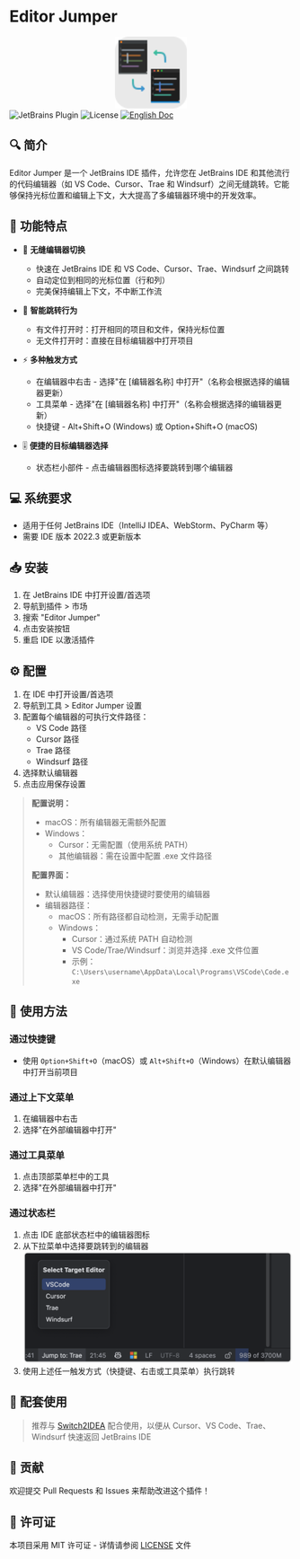 # Editor Jumper

<div align="center">
  <img src="src/main/resources/META-INF/pluginIcon.svg" alt="Editor Jumper图标" width="128" height="128"/>
</div>

<div >
  <img src="https://img.shields.io/badge/JetBrains-Plugin-orange" alt="JetBrains Plugin"/>
  <img src="https://img.shields.io/badge/License-MIT-blue" alt="License"/>
  <a href="README.md"><img src="https://img.shields.io/badge/Doc-English-blue.svg" alt="English Doc"/></a>
</div>

## 🔍 简介

Editor Jumper 是一个 JetBrains IDE 插件，允许您在 JetBrains IDE 和其他流行的代码编辑器（如 VS Code、Cursor、Trae 和 Windsurf）之间无缝跳转。它能够保持光标位置和编辑上下文，大大提高了多编辑器环境中的开发效率。

## 🌟 功能特点

- 🚀 **无缝编辑器切换**
  - 快速在 JetBrains IDE 和 VS Code、Cursor、Trae、Windsurf 之间跳转
  - 自动定位到相同的光标位置（行和列）
  - 完美保持编辑上下文，不中断工作流

- 🎯 **智能跳转行为**
  - 有文件打开时：打开相同的项目和文件，保持光标位置
  - 无文件打开时：直接在目标编辑器中打开项目

- ⚡ **多种触发方式**
  - 在编辑器中右击 - 选择"在 [编辑器名称] 中打开"（名称会根据选择的编辑器更新）
  - 工具菜单 - 选择"在 [编辑器名称] 中打开"（名称会根据选择的编辑器更新）
  - 快捷键 - Alt+Shift+O (Windows) 或 Option+Shift+O (macOS)

- 🎚️ **便捷的目标编辑器选择**
  - 状态栏小部件 - 点击编辑器图标选择要跳转到哪个编辑器

## 💻 系统要求

- 适用于任何 JetBrains IDE（IntelliJ IDEA、WebStorm、PyCharm 等）
- 需要 IDE 版本 2022.3 或更新版本

## 📥 安装

1. 在 JetBrains IDE 中打开设置/首选项
2. 导航到插件 > 市场
3. 搜索 "Editor Jumper"
4. 点击安装按钮
5. 重启 IDE 以激活插件

## ⚙️ 配置

1. 在 IDE 中打开设置/首选项
2. 导航到工具 > Editor Jumper 设置
3. 配置每个编辑器的可执行文件路径：
   - VS Code 路径
   - Cursor 路径
   - Trae 路径
   - Windsurf 路径
4. 选择默认编辑器
5. 点击应用保存设置

> **配置说明：**
> - macOS：所有编辑器无需额外配置
> - Windows：
>   - Cursor：无需配置（使用系统 PATH）
>   - 其他编辑器：需在设置中配置 .exe 文件路径
>
> **配置界面：**
> - 默认编辑器：选择使用快捷键时要使用的编辑器
> - 编辑器路径：
>   - macOS：所有路径都自动检测，无需手动配置
>   - Windows：
>     - Cursor：通过系统 PATH 自动检测
>     - VS Code/Trae/Windsurf：浏览并选择 .exe 文件位置
>     - 示例：`C:\Users\username\AppData\Local\Programs\VSCode\Code.exe`

## 🚀 使用方法

### 通过快捷键

- 使用 `Option+Shift+O`（macOS）或 `Alt+Shift+O`（Windows）在默认编辑器中打开当前项目

### 通过上下文菜单

1. 在编辑器中右击
2. 选择"在外部编辑器中打开"

### 通过工具菜单

1. 点击顶部菜单栏中的工具
2. 选择"在外部编辑器中打开"

### 通过状态栏

1. 点击 IDE 底部状态栏中的编辑器图标
2. 从下拉菜单中选择要跳转到的编辑器
   ![选择目标编辑器](image/SelectTargetEditor.png)
3. 使用上述任一触发方式（快捷键、右击或工具菜单）执行跳转

## 🔄 配套使用

> 推荐与 [Switch2IDEA](https://github.com/qczone/switch2idea) 配合使用，以便从 Cursor、VS Code、Trae、Windsurf 快速返回 JetBrains IDE

## 🤝 贡献

欢迎提交 Pull Requests 和 Issues 来帮助改进这个插件！

## 📄 许可证

本项目采用 MIT 许可证 - 详情请参阅 [LICENSE](LICENSE) 文件